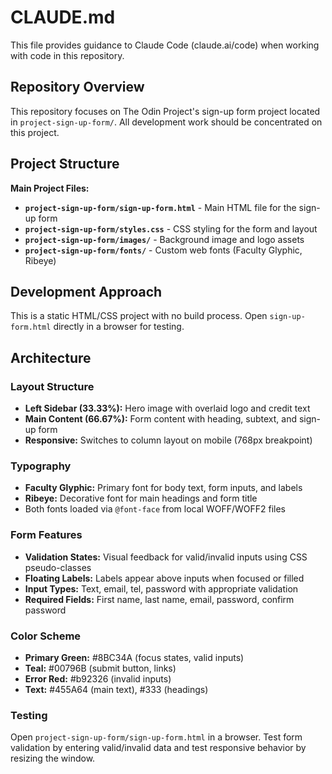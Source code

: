 # CLAUDE.md

This file provides guidance to Claude Code (claude.ai/code) when working with code in this repository.

## Repository Overview

This repository focuses on The Odin Project's sign-up form project located in `project-sign-up-form/`. All development work should be concentrated on this project.

## Project Structure

**Main Project Files:**
- **`project-sign-up-form/sign-up-form.html`** - Main HTML file for the sign-up form
- **`project-sign-up-form/styles.css`** - CSS styling for the form and layout
- **`project-sign-up-form/images/`** - Background image and logo assets
- **`project-sign-up-form/fonts/`** - Custom web fonts (Faculty Glyphic, Ribeye)

## Development Approach

This is a static HTML/CSS project with no build process. Open `sign-up-form.html` directly in a browser for testing.

## Architecture

### Layout Structure
- **Left Sidebar (33.33%):** Hero image with overlaid logo and credit text
- **Main Content (66.67%):** Form content with heading, subtext, and sign-up form
- **Responsive:** Switches to column layout on mobile (768px breakpoint)

### Typography
- **Faculty Glyphic:** Primary font for body text, form inputs, and labels
- **Ribeye:** Decorative font for main headings and form title
- Both fonts loaded via `@font-face` from local WOFF/WOFF2 files

### Form Features
- **Validation States:** Visual feedback for valid/invalid inputs using CSS pseudo-classes
- **Floating Labels:** Labels appear above inputs when focused or filled
- **Input Types:** Text, email, tel, password with appropriate validation
- **Required Fields:** First name, last name, email, password, confirm password

### Color Scheme
- **Primary Green:** #8BC34A (focus states, valid inputs)
- **Teal:** #00796B (submit button, links)
- **Error Red:** #b92326 (invalid inputs)
- **Text:** #455A64 (main text), #333 (headings)

### Testing
Open `project-sign-up-form/sign-up-form.html` in a browser. Test form validation by entering valid/invalid data and test responsive behavior by resizing the window.